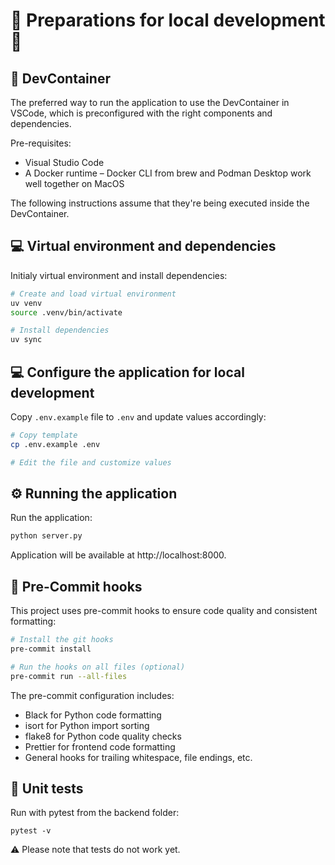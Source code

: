 # 🚧 Preparations for local development 🚧

## 🧱 DevContainer

The preferred way to run the application to use the DevContainer in VSCode, which is preconfigured with the right components and dependencies.

Pre-requisites:

- Visual Studio Code
- A Docker runtime – Docker CLI from brew and Podman Desktop work well together on MacOS

The following instructions assume that they're being executed inside the DevContainer.

## 💻 Virtual environment and dependencies

Initialy virtual environment and install dependencies:

```bash
# Create and load virtual environment
uv venv
source .venv/bin/activate

# Install dependencies
uv sync
```

## 💻 Configure the application for local development

Copy `.env.example` file to `.env` and update values accordingly:

```bash
# Copy template
cp .env.example .env

# Edit the file and customize values
```

## ⚙️ Running the application

Run the application:

```bash
python server.py
```

Application will be available at http://localhost:8000.

## 🔎 Pre-Commit hooks

This project uses pre-commit hooks to ensure code quality and consistent formatting:

```bash
# Install the git hooks
pre-commit install

# Run the hooks on all files (optional)
pre-commit run --all-files
```

The pre-commit configuration includes:

- Black for Python code formatting
- isort for Python import sorting
- flake8 for Python code quality checks
- Prettier for frontend code formatting
- General hooks for trailing whitespace, file endings, etc.

## 🔎 Unit tests

Run with pytest from the backend folder:

```
pytest -v
```

⚠️ Please note that tests do not work yet.
